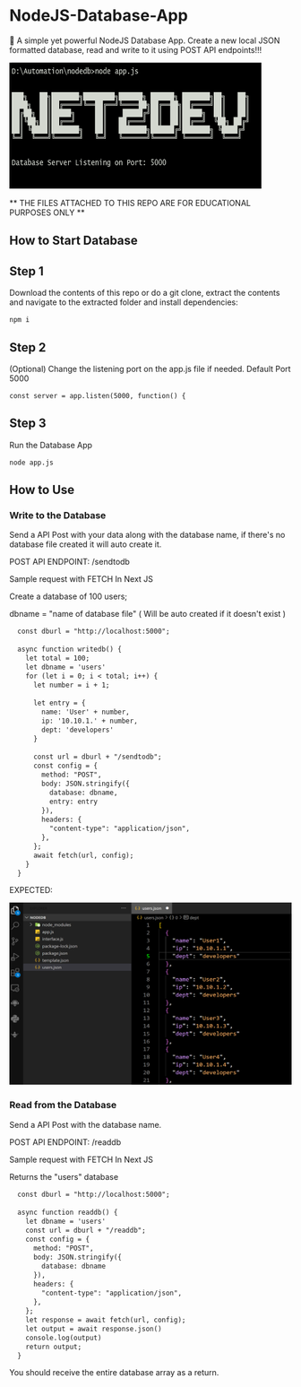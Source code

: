 # NodeJS-Database-App

👑 A simple yet powerful NodeJS Database App. Create a new local JSON formatted database, read and write to it using POST API endpoints!!!

<img src="https://raw.githubusercontent.com/net2devcrypto/misc/main/dbapp.png" width="450" height="225">

** THE FILES ATTACHED TO THIS REPO ARE FOR EDUCATIONAL PURPOSES ONLY **

<h2>How to Start Database</h2>

## Step 1

Download the contents of this repo or do a git clone, extract the contents and navigate to the extracted folder and install dependencies:

```shell
npm i
```

## Step 2

(Optional) Change the listening port on the app.js file if needed. Default Port 5000

```
const server = app.listen(5000, function() {
```

## Step 3

Run the Database App

```shell
node app.js
```

<h2>How to Use</h2>

<h3>Write to the Database</h3>

Send a API Post with your data along with the database name, if there's no database file created it will auto create it.

POST API ENDPOINT:   /sendtodb

Sample request with FETCH In Next JS

Create a database of 100 users;

dbname = "name of database file"  ( Will be auto created if it doesn't exist )

```
  const dburl = "http://localhost:5000";

  async function writedb() {
    let total = 100;
    let dbname = 'users'
    for (let i = 0; i < total; i++) {
      let number = i + 1;

      let entry = {
        name: 'User' + number,
        ip: '10.10.1.' + number,
        dept: 'developers'
      }

      const url = dburl + "/sendtodb";
      const config = {
        method: "POST",
        body: JSON.stringify({
          database: dbname,
          entry: entry
        }),
        headers: {
          "content-type": "application/json",
        },
      };
      await fetch(url, config);
    }
  }
```
EXPECTED: 

<img src="https://raw.githubusercontent.com/net2devcrypto/misc/main/userdb.png" width="550" height="325">


<h3>Read from the Database</h3>

Send a API Post with the database name.

POST API ENDPOINT:   /readdb

Sample request with FETCH In Next JS

Returns the "users" database

```
  const dburl = "http://localhost:5000";

  async function readdb() {
    let dbname = 'users'
    const url = dburl + "/readdb";
    const config = {
      method: "POST",
      body: JSON.stringify({
        database: dbname
      }),
      headers: {
        "content-type": "application/json",
      },
    };
    let response = await fetch(url, config);
    let output = await response.json()
    console.log(output)
    return output;
  }
```
You should receive the entire database array as a return. 

